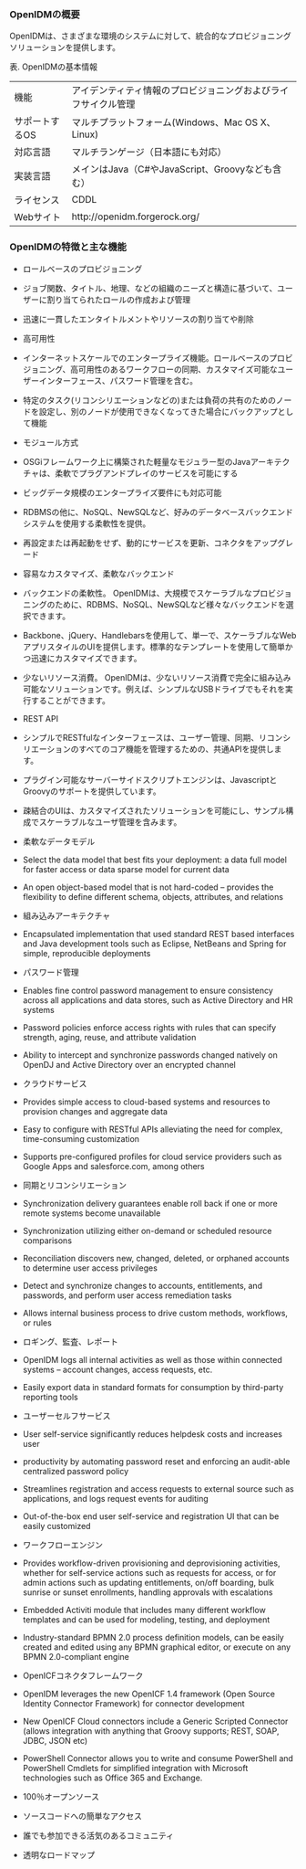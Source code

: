 ### OpenIDMの概要

OpenIDMは、さまざまな環境のシステムに対して、統合的なプロビジョニングソリューションを提供します。

表. OpenIDMの基本情報  

<table>
  <tbody>
    <tr>
      <td>機能</td>
      <td>アイデンティティ情報のプロビジョニングおよびライフサイクル管理</td>
    </tr>
    <tr>
      <td>サポートするOS</td>
      <td>マルチプラットフォーム(Windows、Mac OS X、Linux)</td>
    </tr>
    <tr>
      <td>対応言語</td>
      <td>マルチランゲージ（日本語にも対応）</td>
    </tr>
    <tr>
      <td>実装言語</td>
      <td>メインはJava（C#やJavaScript、Groovyなども含む）</td>
    </tr>
    <tr>
      <td>ライセンス</td>
      <td>CDDL</td>
    </tr>
    <tr>
      <td>Webサイト</td>
      <td>http://openidm.forgerock.org/</td>
    </tr>
  </tbody>
</table>

### OpenIDMの特徴と主な機能

- ロールベースのプロビジョニング

 - ジョブ関数、タイトル、地理、などの組織のニーズと構造に基づいて、ユーザーに割り当てられたロールの作成および管理
 - 迅速に一貫したエンタイトルメントやリソースの割り当てや削除

- 高可用性

 - インターネットスケールでのエンタープライズ機能。ロールベースのプロビジョニング、高可用性のあるワークフローの同期、カスタマイズ可能なユーザーインターフェース、パスワード管理を含む。
 - 特定のタスク(リコンシリエーションなどの)または負荷の共有のためのノードを設定し、別のノードが使用できなくなってきた場合にバックアップとして機能

- モジュール方式

 - OSGiフレームワーク上に構築された軽量なモジュラー型のJavaアーキテクチャは、柔軟でプラグアンドプレイのサービスを可能にする
 - ビッグデータ規模のエンタープライズ要件にも対応可能
 - RDBMSの他に、NoSQL、NewSQLなど、好みのデータベースバックエンドシステムを使用する柔軟性を提供。
 - 再設定または再起動をせず、動的にサービスを更新、コネクタをアップグレード

- 容易なカスタマイズ、柔軟なバックエンド

 - バックエンドの柔軟性。 OpenIDMは、大規模でスケーラブルなプロビジョニングのために、RDBMS、NoSQL、NewSQLなど様々なバックエンドを選択できます。
  - Backbone、jQuery、Handlebarsを使用して、単一で、スケーラブルなWebアプリスタイルのUIを提供します。標準的なテンプレートを使用して簡単かつ迅速にカスタマイズできます。
  - 少ないリソース消費。 OpenIDMは、少ないリソース消費で完全に組み込み可能なソリューションです。例えば、シンプルなUSBドライブでもそれを実行することができます。

- REST API

 - シンプルでRESTfulなインターフェースは、ユーザー管理、同期、リコンシリエーションのすべてのコア機能を管理するための、共通APIを提供します。
 - プラグイン可能なサーバーサイドスクリプトエンジンは、JavascriptとGroovyのサポートを提供しています。
 - 疎結合のUIは、カスタマイズされたソリューションを可能にし、サンプル構成でスケーラブルなユーザ管理を含みます。

- 柔軟なデータモデル

 - Select the data model that best fits your deployment: a data full model for faster access or data sparse model for current data
 - An open object-based model that is not hard-coded – provides the flexibility to define different schema, objects, attributes, and relations

- 組み込みアーキテクチャ

 - Encapsulated implementation that used standard REST based interfaces and Java development tools such as Eclipse, NetBeans and Spring for simple, reproducible deployments

- パスワード管理

 - Enables fine control password management to ensure consistency across all applications and data stores, such as Active Directory and HR systems
 - Password policies enforce access rights with rules that can specify strength, aging, reuse, and attribute validation
 - Ability to intercept and synchronize passwords changed natively on OpenDJ and Active Directory over an encrypted channel

- クラウドサービス

 - Provides simple access to cloud-based systems and resources to provision changes and aggregate data
 - Easy to configure with RESTful APIs alleviating the need for complex, time-consuming customization
 - Supports pre-configured profiles for cloud service providers such as Google Apps and salesforce.com, among others

- 同期とリコンシリエーション

 - Synchronization delivery guarantees enable roll back if one or more remote systems become unavailable
 - Synchronization utilizing either on-demand or scheduled resource comparisons
 - Reconciliation discovers new, changed, deleted, or orphaned accounts to determine user access privileges
 - Detect and synchronize changes to accounts, entitlements, and passwords, and perform user access remediation tasks
 - Allows internal business process to drive custom methods, workflows, or rules

- ロギング、監査、レポート

 - OpenIDM logs all internal activities as well as those within connected systems – account changes, access requests, etc.
 - Easily export data in standard formats for consumption by third-party reporting tools

- ユーザーセルフサービス

 - User self-service significantly reduces helpdesk costs and increases user
 - productivity by automating password reset and enforcing an audit-able centralized password policy
 - Streamlines registration and access requests to external source such as applications, and logs request events for auditing
 - Out-of-the-box end user self-service and registration UI that can be easily customized

- ワークフローエンジン

 - Provides workflow-driven provisioning and deprovisioning activities, whether for self-service actions such as requests for access, or for admin actions such as updating entitlements, on/off boarding, bulk sunrise or sunset enrollments, handling approvals with escalations
 - Embedded Activiti module that includes many different workflow templates and can be used for modeling, testing, and deployment
 - Industry-standard BPMN 2.0 process definition models, can be easily created and edited using any BPMN graphical editor, or execute on any BPMN 2.0-compliant engine

- OpenICFコネクタフレームワーク

 - OpenIDM leverages the new OpenICF 1.4 framework (Open Source Identity Connector Framework) for connector development
 - New OpenICF Cloud connectors include a Generic Scripted Connector (allows integration with anything that Groovy supports; REST, SOAP, JDBC, JSON etc)
 - PowerShell Connector allows you to write and consume PowerShell and PowerShell Cmdlets for simplified integration with Microsoft technologies such as Office 365 and Exchange.

- 100％オープンソース

 - ソースコードへの簡単なアクセス
 - 誰でも参加できる活気のあるコミュニティ
 - 透明なロードマップ
